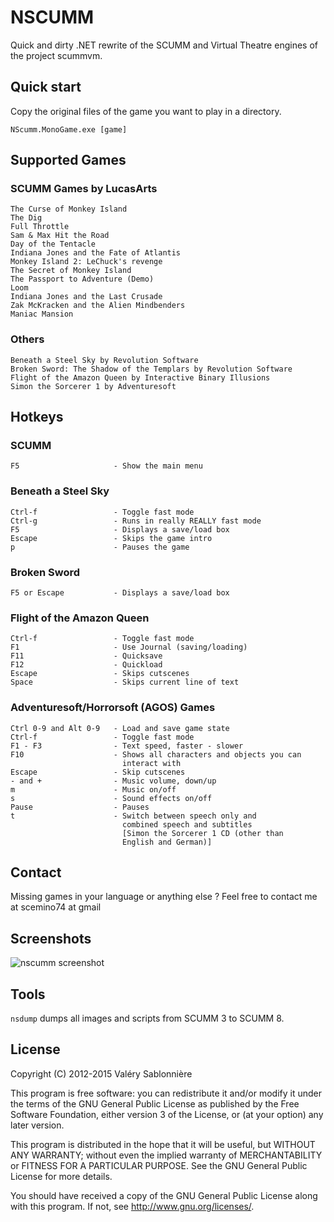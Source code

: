 # NSCUMM

Quick and dirty .NET rewrite of the SCUMM and Virtual Theatre engines of the project scummvm.

## Quick start

Copy the original files of the game you want to play in a directory.

`NScumm.MonoGame.exe [game]`

## Supported Games

### SCUMM Games by LucasArts
    The Curse of Monkey Island
    The Dig
    Full Throttle
    Sam & Max Hit the Road
    Day of the Tentacle
    Indiana Jones and the Fate of Atlantis
    Monkey Island 2: LeChuck's revenge
    The Secret of Monkey Island
    The Passport to Adventure (Demo)
    Loom
    Indiana Jones and the Last Crusade
    Zak McKracken and the Alien Mindbenders
    Maniac Mansion

### Others
    Beneath a Steel Sky by Revolution Software
    Broken Sword: The Shadow of the Templars by Revolution Software
    Flight of the Amazon Queen by Interactive Binary Illusions
    Simon the Sorcerer 1 by Adventuresoft

## Hotkeys

### SCUMM
    F5                     - Show the main menu
### Beneath a Steel Sky
    Ctrl-f                 - Toggle fast mode
    Ctrl-g                 - Runs in really REALLY fast mode
    F5                     - Displays a save/load box
    Escape                 - Skips the game intro
    p                      - Pauses the game
### Broken Sword
    F5 or Escape           - Displays a save/load box
### Flight of the Amazon Queen
    Ctrl-f                 - Toggle fast mode
    F1                     - Use Journal (saving/loading)
    F11                    - Quicksave
    F12                    - Quickload
    Escape                 - Skips cutscenes
    Space                  - Skips current line of text
### Adventuresoft/Horrorsoft (AGOS) Games
    Ctrl 0-9 and Alt 0-9   - Load and save game state
    Ctrl-f                 - Toggle fast mode
    F1 - F3                - Text speed, faster - slower
    F10                    - Shows all characters and objects you can
                             interact with
    Escape                 - Skip cutscenes
    - and +                - Music volume, down/up
    m                      - Music on/off
    s                      - Sound effects on/off
    Pause                  - Pauses
    t                      - Switch between speech only and
                             combined speech and subtitles
                             [Simon the Sorcerer 1 CD (other than
                             English and German)]

## Contact

Missing games in your language or anything else ? Feel free to contact me at scemino74 at gmail

Screenshots
-----------

![nscumm screenshot](https://raw.github.com/scemino/nscumm/master/Doc/Images/nscumm.png)

## Tools

`nsdump` dumps all images and scripts from SCUMM 3 to SCUMM 8.

## License

Copyright (C) 2012-2015  Valéry Sablonnière

This program is free software: you can redistribute it and/or modify
it under the terms of the GNU General Public License as published by
the Free Software Foundation, either version 3 of the License, or
(at your option) any later version.

This program is distributed in the hope that it will be useful,
but WITHOUT ANY WARRANTY; without even the implied warranty of
MERCHANTABILITY or FITNESS FOR A PARTICULAR PURPOSE.  See the
GNU General Public License for more details.

You should have received a copy of the GNU General Public License
along with this program.  If not, see <http://www.gnu.org/licenses/>.
